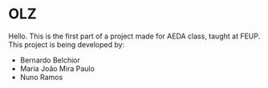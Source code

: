 # OLZ
Hello. This is the first part of a project made for AEDA class, taught at FEUP.
This project is being developed by:
- Bernardo Belchior
- Maria João Mira Paulo
- Nuno Ramos
